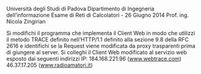 Università degli Studi di Padova
Dipartimento di Ingegneria dell’informazione
Esame di Reti di Calcolatori - 26 Giugno 2014
Prof. ing. Nicola Zingirian

Si modifichi il programma che implementa il Client Web in modo che utilizzi il metodo TRACE
definito nell’HTTP/1.1 definito alla sezione 9.8 della RFC 2616 e identifichi se la Request viene
modificata da proxy trasparenti prima di giungere al server.
Si colleghi il Client Web modificato al servizio web esposto dai seguenti indirizzi IP:
184.168.221.96 (www.webtrace.com)
46.37.17.205 (www.radioamatori.it)
